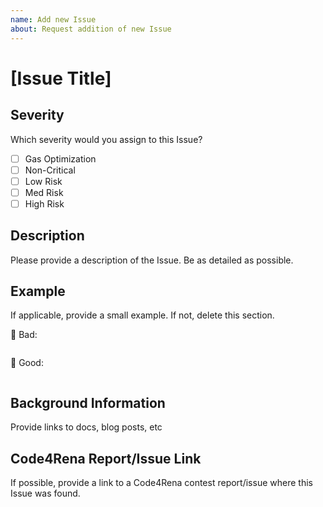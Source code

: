 ```yaml
---
name: Add new Issue
about: Request addition of new Issue
---
```


# [Issue Title]

## Severity

Which severity would you assign to this Issue?

- [ ] Gas Optimization
- [ ] Non-Critical
- [ ] Low Risk
- [ ] Med Risk
- [ ] High Risk

## Description

Please provide a description of the Issue. Be as detailed as possible.

## Example

If applicable, provide a small example. If not, delete this section.

🤦 Bad:
```solidity
```

🚀 Good:
```solidity
```

## Background Information

Provide links to docs, blog posts, etc

## Code4Rena Report/Issue Link

If possible, provide a link to a Code4Rena contest report/issue where this
Issue was found.